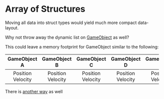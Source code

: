 # Array of Structures

Moving all data into struct types would yield much more compact data-layout.

Why not throw away the dynamic list on [GameObject](../CompositionGame/GameObject.cs) as well?

This could leave a memory footprint for GameObject similar to the following: 

| GameObject A | GameObject B | GameObject C | GameObject D | GameObject E |
|:---:|:---:|:---:|:---:|:---:|
|Position Velocity | Position Velocity | Position Velocity | Position Velocity | Position Velocity |

There is [another way](StructureOfArrays.md) as well